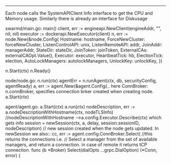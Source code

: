 ****************
Each node calls the SystemAPIClient Info interface to get the CPU and Memory usage.
Similarly there is already an interface for Diskusage


swarmd/main.go:
main()
client, err := engineapi.NewClient(engineAddr, "", nil, nil)
executor := dockerapi.NewExecutor(client)
n, err := node.New(&node.Config{
				Hostname:         hostname,
				ForceNewCluster:  forceNewCluster,
				ListenControlAPI: unix,
				ListenRemoteAPI:  addr,
				JoinAddr:         managerAddr,
				StateDir:         stateDir,
				JoinToken:        joinToken,
				ExternalCAs:      externalCAOpt.Value(),
				Executor:         executor,
				HeartbeatTick:    hb,
				ElectionTick:     election,
				AutoLockManagers: autolockManagers,
				UnlockKey:        unlockKey,
			})
			
n.Start(ctx)
n.Ready()

node/node.go:
 n.run(ctx)
         agentErr = n.runAgent(ctx, db, securityConfig, agentReady)
             a, err := agent.New(&agent.Config{.. here ConnBroker:       n.connBroker, specifies connection brker created when creating node.
             a.Start(ctx)
             
agent/agent.go:
a.Start(ctx)
        a.run(ctx)
                nodeDescription, err := a.nodeDescriptionWithHostname(ctx, nodeTLSInfo)  //nodeDescriptionWithHostname -->a.config.Executor.Describe(ctx) which gets info
                session = newSession(ctx, a, delay, session.sessionID, nodeDescription)  // new session created when the node gets updated.
                    In newSession we also::
                        cc, err := agent.config.ConnBroker.Select(     //this returns the connections
                        i.e. // Select a manager from the set of available managers, and return a connection. in case of remote it returns tCP connection.
                            func (b *Broker) Select(dialOpts ...grpc.DialOption) (*Conn, error) {




